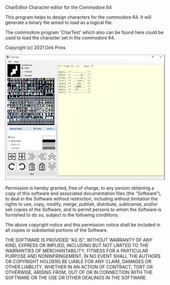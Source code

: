 CharEditor
Character editor for the Commodore 64

This program helps to design characters for the commodore 64.
It will generate a binary file aimed to load as a logical file.

The commodore program 'CharTest' which also can be found here could be used to load the character set in the commodore 64.

Copyright (c) 2021 Dirk Prins

![Screenshot](Screenshot.png)

Permission is hereby granted, free of charge, to any person obtaining a copy of this software and associated documentation files (the "Software"), to deal in the Software without restriction, including without limitation the rights to use, copy, modify, merge, publish, distribute, sublicense, and/or sell copies of the Software, and to permit persons to whom the Software is furnished to do so, subject to the following conditions:

The above copyright notice and this permission notice shall be included in all copies or substantial portions of the Software.

THE SOFTWARE IS PROVIDED "AS IS", WITHOUT WARRANTY OF ANY KIND, EXPRESS OR IMPLIED, INCLUDING BUT NOT LIMITED TO THE WARRANTIES OF MERCHANTABILITY, FITNESS FOR A PARTICULAR PURPOSE AND NONINFRINGEMENT. IN NO EVENT SHALL THE AUTHORS OR COPYRIGHT HOLDERS BE LIABLE FOR ANY CLAIM, DAMAGES OR OTHER LIABILITY, WHETHER IN AN ACTION OF CONTRACT, TORT OR OTHERWISE, ARISING FROM, OUT OF OR IN CONNECTION WITH THE SOFTWARE OR THE USE OR OTHER DEALINGS IN THE SOFTWARE.
